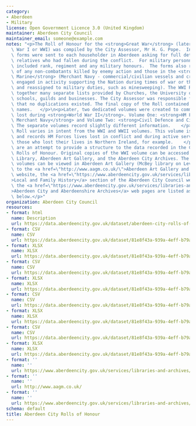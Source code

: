 ```yaml
---
category:
- Aberdeen
- Military
license: Open Government Licence 3.0 (United Kingdom)
maintainer: Aberdeen City Council
maintainer_email: someone@example.com
notes: "<p>The Roll of Honour for the <strong>Great War</strong> (later known as World\
  \ War I or WWI) was compiled by the City Assessor, Mr H. G. Pope.  In early 1925,\
  \ forms were sent to each householder in Aberdeen asking for full details of those\
  \ relatives who had fallen during the conflict.  For military personnel, the details\
  \ included rank, regiment and any military honours.  The forms also requested details\
  \ of any non-combatants killed by enemy action and those in the <strong>Mercantile\
  \ Marine</strong> (Merchant Navy - commercial/civilian vessels and crews that were\
  \ engaged in activity supporting the Nation during times of war or those requisitioned\
  \ and reassigned to military duties, such as minesweeping). The WWI Roll also drew\
  \ together many separate lists provided by Churches, the University of Aberdeen,\
  \ schools, guilds and businesses. The City Assessor was responsible for ensuring\
  \ that no duplications existed. The final copy of the Roll contained over five thousand\
  \ names.   </p>\n<p>Later, two dedicated volumes were created to commemorate lives\
  \ lost during <strong>World War II</strong>. Volume One: <strong>HM Forces and the\
  \ Merchant Navy</strong> and Volume Two: <strong>Civil Defence and Civilians</strong>.\
  \ The separate volumes record slightly different information.    </p>\n<p>The <strong>Post-1945</strong>\
  \ Roll varies in intent from the WWI and WWII volumes. This volume is hand-written,\
  \ and records HM Forces lives lost in conflict and during active service, so includes\
  \ those who lost their lives in Northern Ireland, for example.    </p>\n<p>The transcripts\
  \ are an attempt to provide a structure to the data recorded in the City\u2019s\
  \ Rolls of Honour. Original copies of the WWI volume can be accessed in the Central\
  \ Library, Aberdeen Art Gallery, and the Aberdeen City Archives. The WWII and Post-1945\
  \ volumes can be viewed in Aberdeen Art Gallery (McBey library on Level 1).  Links\
  \ to the <a href=\"http://www.aagm.co.uk/\">Aberdeen Art Gallery and Museums</a>\
  \ website, the <a href=\"https://www.aberdeencity.gov.uk/services/libraries-and-archives/local-and-family-history\"\
  >Local and Family History</a> section of the Aberdeen City Council website, and\
  \ the <a href=\"https://www.aberdeencity.gov.uk/services/libraries-and-archives/aberdeen-city-and-aberdeenshire-archives\"\
  >Aberdeen City and Aberdeenshire Archives</a> web pages are listed as resources\
  \ below.</p>"
organization: Aberdeen City Council
resources:
- format: html
  name: Description
  url: https://data.aberdeencity.gov.uk/dataset/aberdeen-city-rolls-of-honour
- format: CSV
  name: CSV
  url: https://data.aberdeencity.gov.uk/dataset/81e8f43a-939a-4eff-b79a-03bddb2c5e75/resource/9f66bf1e-c2bf-4fdf-89d9-05c8c85954c6/download/rollww1_opendata_v1.csv
- format: XLSX
  name: XLSX
  url: https://data.aberdeencity.gov.uk/dataset/81e8f43a-939a-4eff-b79a-03bddb2c5e75/resource/80a6d0c8-9fb7-47dc-b04f-ec0e576495c6/download/rollww1_opendata_v1.xlsx
- format: CSV
  name: CSV
  url: https://data.aberdeencity.gov.uk/dataset/81e8f43a-939a-4eff-b79a-03bddb2c5e75/resource/2e8539e9-4a26-4b1d-a4f0-4b51a0939bb0/download/rollwwiiparti_hmf_merch_opendata_v1.csv
- format: XLSX
  name: XLSX
  url: https://data.aberdeencity.gov.uk/dataset/81e8f43a-939a-4eff-b79a-03bddb2c5e75/resource/a8ccd079-652e-4149-8541-19050bcaa63c/download/rollwwiiparti_hmf_merch_opendata_v1.xlsx
- format: CSV
  name: CSV
  url: https://data.aberdeencity.gov.uk/dataset/81e8f43a-939a-4eff-b79a-03bddb2c5e75/resource/87300c10-4d12-4814-9211-3567c070adb2/download/rollwwiipartii_civ_opendata_v1.csv
- format: XLSX
  name: XLSX
  url: https://data.aberdeencity.gov.uk/dataset/81e8f43a-939a-4eff-b79a-03bddb2c5e75/resource/1084f006-8fd0-4244-84ed-cc17bfa25de5/download/rollwwiipartii_civ_opendata_v1.xlsx
- format: CSV
  name: CSV
  url: https://data.aberdeencity.gov.uk/dataset/81e8f43a-939a-4eff-b79a-03bddb2c5e75/resource/22d1ab57-b2a7-40d6-8a5c-d3b0945300a4/download/rollpost1945_opendata_v1.csv
- format: XLSX
  name: XLSX
  url: https://data.aberdeencity.gov.uk/dataset/81e8f43a-939a-4eff-b79a-03bddb2c5e75/resource/3003a76b-fa7c-4532-98e9-ce4663794029/download/rollpost1945_opendata_v1.xlsx
- format: ''
  name: ''
  url: https://www.aberdeencity.gov.uk/services/libraries-and-archives/aberdeen-city-and-aberdeenshire-archives
- format: ''
  name: ''
  url: http://www.aagm.co.uk/
- format: ''
  name: ''
  url: https://www.aberdeencity.gov.uk/services/libraries-and-archives/local-and-family-history
schema: default
title: Aberdeen City Rolls of Honour
---
```

